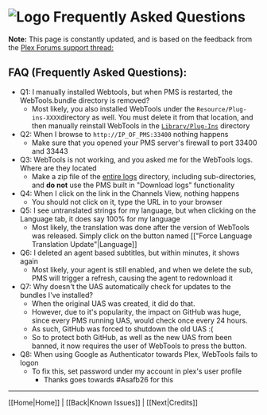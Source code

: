 # ![Logo](https://github.com/ukdtom/WebTools.bundle/blob/master/Wiki/WebTools/Logos/WebTools-48x48.png) Frequently Asked Questions

**Note:** This page is constantly updated, and is based on the feedback from the [Plex Forums support thread:](https://forums.plex.tv/discussion/288191)

## FAQ (Frequently Asked Questions):

<a name="Q1"></a>
* Q1: I manually installed Webtools, but when PMS is restarted, the WebTools.bundle directory is removed?
  * Most likely, you also installed WebTools under the `Resource/Plug-ins-XXXX`directory as well. You must delete it from that location, and then manually reinstall WebTools in the [`Library/Plug-Ins`](https://support.plex.tv/hc/en-us/articles/201106098) directory
<a name="Q2"></a>
* Q2: When I browse to `http://IP_OF_PMS:33400` nothing happens
  * Make sure that you opened your PMS server's firewall to port 33400 and 33443
<a name="Q3"></a>
* Q3: WebTools is not working, and you asked me for the WebTools logs. Where are they located
  * Make a zip file of the [entire logs](https://support.plex.tv/hc/en-us/articles/200250417-Plex-Media-Server-Log-Files) directory, including sub-directories, and **do not** use the PMS built in "Download logs" functionality
<a name="Q4"></a>
* Q4: When I click on the link in the Channels View, nothing happens
  * You should not click on it, type the URL in to your browser
<a name="Q5"></a>
* Q5: I see untranslated strings for my language, but when clicking on the Language tab, it does say 100% for my language
  * Most likely, the translation was done after the version of WebTools was released. Simply click on the button named [["Force Language Translation Update"|Language]]
<a name="Q6"></a>
* Q6: I deleted an agent based subtitles, but within minutes, it shows again
  * Most likely, your agent is still enabled, and when we delete the sub, PMS will trigger a refresh, causing the agent to redownload it
<a name="Q7"></a>
* Q7: Why doesn't the UAS automatically check for updates to the bundles I've installed?
  * When the original UAS was created, it did do that.
  * However, due to it's popularity, the impact on GitHub was huge, since every PMS running UAS, would check once every 24 hours.
  * As such, GitHub was forced to shutdown the old UAS :(
  * So to protect both GitHub, as well as the new UAS from been banned, it now requires the user of WebTools to press the button.
<a name="Q8"></a>
* Q8: When using Google as Authenticator towards Plex, WebTools fails to logon
  * To fix this, set password under my account in plex's user profile
    * Thanks goes towards #Asafb26 for this

***

[[Home|Home]] | [[Back|Known Issues]] | [[Next|Credits]]